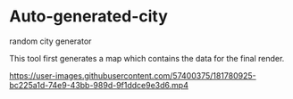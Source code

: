 # Auto-generated-city
 random city generator
 
 This tool first generates a map which contains the data for the final render.


https://user-images.githubusercontent.com/57400375/181780925-bc225a1d-74e9-43bb-989d-9f1ddce9e3d6.mp4

